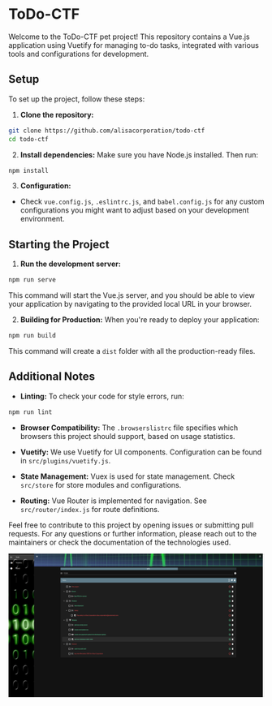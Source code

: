 # ToDo-CTF

Welcome to the ToDo-CTF pet project! This repository contains a Vue.js application using Vuetify for managing to-do tasks, integrated with various tools and configurations for development.

## Setup

To set up the project, follow these steps:

1. **Clone the repository:**

```bash
git clone https://github.com/alisacorporation/todo-ctf
cd todo-ctf
```

2. **Install dependencies:**
Make sure you have Node.js installed. Then run:

```bash
npm install
```
3. **Configuration:**
- Check `vue.config.js`, `.eslintrc.js`, and `babel.config.js` for any custom configurations you might want to adjust based on your development environment.

## Starting the Project

1. **Run the development server:**

```bash
npm run serve
```
This command will start the Vue.js server, and you should be able to view your application by navigating to the provided local URL in your browser.

2. **Building for Production:**
When you're ready to deploy your application:

```bash
npm run build
```

This command will create a `dist` folder with all the production-ready files.

## Additional Notes

- **Linting:** To check your code for style errors, run:

```bash
npm run lint
```

- **Browser Compatibility:** The `.browserslistrc` file specifies which browsers this project should support, based on usage statistics.

- **Vuetify:** We use Vuetify for UI components. Configuration can be found in `src/plugins/vuetify.js`.

- **State Management:** Vuex is used for state management. Check `src/store` for store modules and configurations.

- **Routing:** Vue Router is implemented for navigation. See `src/router/index.js` for route definitions.

Feel free to contribute to this project by opening issues or submitting pull requests. For any questions or further information, please reach out to the maintainers or check the documentation of the technologies used.

![Screenshot](https://raw.githubusercontent.com/alisacorporation/todo-ctf/master/Screenshot_2023-08-11_14-25-27.png)
